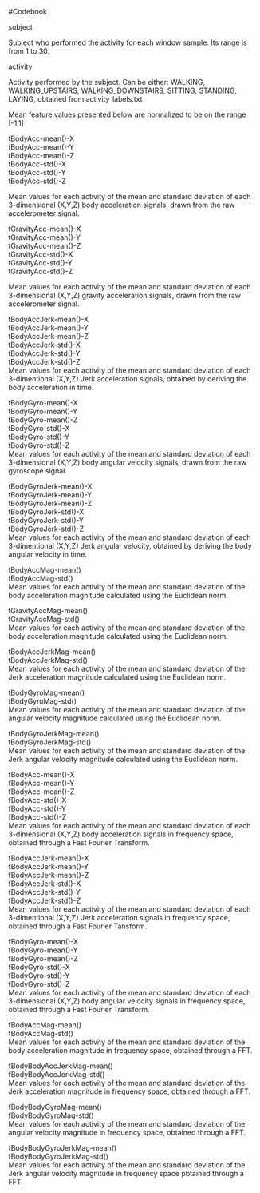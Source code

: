 #Codebook

subject  

   Subject who performed the activity for each window sample. Its range is from 1 to 30.
    
activity  

   Activity performed by the subject. Can be either: WALKING, WALKING_UPSTAIRS, WALKING_DOWNSTAIRS, SITTING, STANDING, LAYING, obtained from activity_labels.txt

   Mean feature values presented below are normalized to be on the range [-1,1]    

tBodyAcc-mean()-X  
tBodyAcc-mean()-Y  
tBodyAcc-mean()-Z  
tBodyAcc-std()-X  
tBodyAcc-std()-Y  
tBodyAcc-std()-Z  

   Mean values for each activity of the mean and standard deviation of each 3-dimensional (X,Y,Z) body acceleration signals, drawn from the raw accelerometer signal.
    
tGravityAcc-mean()-X  
tGravityAcc-mean()-Y  
tGravityAcc-mean()-Z  
tGravityAcc-std()-X  
tGravityAcc-std()-Y  
tGravityAcc-std()-Z  

   Mean values for each activity of the mean and standard deviation of each 3-dimensional (X,Y,Z) gravity acceleration signals, drawn from the raw accelerometer signal.
    
tBodyAccJerk-mean()-X  
tBodyAccJerk-mean()-Y  
tBodyAccJerk-mean()-Z  
tBodyAccJerk-std()-X  
tBodyAccJerk-std()-Y  
tBodyAccJerk-std()-Z  
   Mean values for each activity of the mean and standard deviation of each 3-dimentional (X,Y,Z) Jerk acceleration signals, obtained by deriving the body acceleration in time.
    
tBodyGyro-mean()-X  
tBodyGyro-mean()-Y  
tBodyGyro-mean()-Z  
tBodyGyro-std()-X  
tBodyGyro-std()-Y  
tBodyGyro-std()-Z  
   Mean values for each activity of the mean and standard deviation of each 3-dimensional (X,Y,Z) body angular velocity signals, drawn from the raw gyroscope signal.

tBodyGyroJerk-mean()-X  
tBodyGyroJerk-mean()-Y  
tBodyGyroJerk-mean()-Z  
tBodyGyroJerk-std()-X  
tBodyGyroJerk-std()-Y  
tBodyGyroJerk-std()-Z  
   Mean values for each activity of the mean and standard deviation of each 3-dimentional (X,Y,Z) Jerk angular velocity, obtained by deriving the body angular velocity in time.


tBodyAccMag-mean()  
tBodyAccMag-std()  
   Mean values for each activity of the mean and standard deviation of the body acceleration magnitude calculated using the Euclidean norm.

tGravityAccMag-mean()  
tGravityAccMag-std()  
   Mean values for each activity of the mean and standard deviation of the body acceleration magnitude calculated using the Euclidean norm.

tBodyAccJerkMag-mean()  
tBodyAccJerkMag-std()  
   Mean values for each activity of the mean and standard deviation of the Jerk acceleration magnitude calculated using the Euclidean norm.

tBodyGyroMag-mean()  
tBodyGyroMag-std()  
   Mean values for each activity of the mean and standard deviation of the angular velocity magnitude calculated using the Euclidean norm.

tBodyGyroJerkMag-mean()  
tBodyGyroJerkMag-std()  
   Mean values for each activity of the mean and standard deviation of the Jerk angular velocity magnitude calculated using the Euclidean norm.

fBodyAcc-mean()-X  
fBodyAcc-mean()-Y  
fBodyAcc-mean()-Z  
fBodyAcc-std()-X  
fBodyAcc-std()-Y  
fBodyAcc-std()-Z  
   Mean values for each activity of the mean and standard deviation of each 3-dimensional (X,Y,Z) body acceleration signals in frequency space, obtained through a Fast Fourier Transform.

fBodyAccJerk-mean()-X  
fBodyAccJerk-mean()-Y  
fBodyAccJerk-mean()-Z  
fBodyAccJerk-std()-X  
fBodyAccJerk-std()-Y  
fBodyAccJerk-std()-Z  
   Mean values for each activity of the mean and standard deviation of each 3-dimentional (X,Y,Z) Jerk acceleration signals in frequency space, obtained through a Fast Fourier Tansform.

fBodyGyro-mean()-X  
fBodyGyro-mean()-Y  
fBodyGyro-mean()-Z  
fBodyGyro-std()-X  
fBodyGyro-std()-Y  
fBodyGyro-std()-Z  
   Mean values for each activity of the mean and standard deviation of each 3-dimensional (X,Y,Z) body angular velocity signals in frequency space, obtained through a Fast Fourier Transform.

fBodyAccMag-mean()  
fBodyAccMag-std()  
   Mean values for each activity of the mean and standard deviation of the body acceleration magnitude in frequency space, obtained through a FFT.

fBodyBodyAccJerkMag-mean()  
fBodyBodyAccJerkMag-std()  
   Mean values for each activity of the mean and standard deviation of the Jerk acceleration magnitude in frequency space, obtained through a FFT.

fBodyBodyGyroMag-mean()  
fBodyBodyGyroMag-std()  
   Mean values for each activity of the mean and standard deviation of the angular velocity magnitude in frequency space, obtained through a FFT.
    
fBodyBodyGyroJerkMag-mean()  
fBodyBodyGyroJerkMag-std()  
   Mean values for each activity of the mean and standard deviation of the Jerk angular velocity magnitude in frequency space pbtained through a FFT.